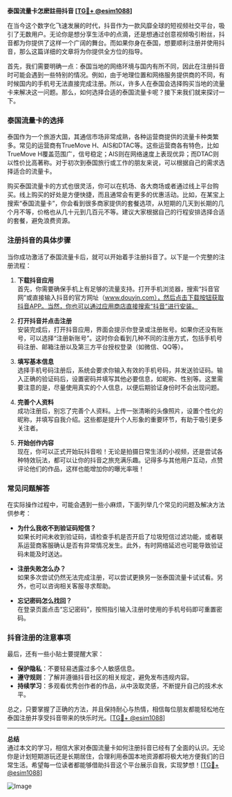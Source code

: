 **泰国流量卡怎麽註冊抖音 [[TG💪+ @esim1088](https://t.me/s/esim1088)]**

在当今这个数字化飞速发展的时代，抖音作为一款风靡全球的短视频社交平台，吸引了无数用户。无论你是想分享生活中的点滴，还是想通过创意视频吸引粉丝，抖音都为你提供了这样一个广阔的舞台。而如果你身在泰国，想要顺利注册并使用抖音，那么这篇详细的文章将为你提供全方位的指导。

首先，我们需要明确一点：泰国当地的网络环境与国内有所不同，因此在注册抖音时可能会遇到一些特别的情况。例如，由于地理位置和网络服务提供商的不同，有时候国内的手机号无法直接完成注册。所以，许多人在泰国会选择购买当地的流量卡来解决这一问题。那么，如何选择合适的泰国流量卡呢？接下来我们就来探讨一下。

### 泰国流量卡的选择

泰国作为一个旅游大国，其通信市场非常成熟，各种运营商提供的流量卡种类繁多。常见的运营商有TrueMove H、AIS和DTAC等。这些运营商各有特色，比如TrueMove H覆盖范围广，信号稳定；AIS则在网络速度上表现优异；而DTAC则以性价比高著称。对于初次到泰国旅行或工作的朋友来说，可以根据自己的需求选择适合的流量卡。

购买泰国流量卡的方式也很灵活，你可以在机场、各大商场或者通过线上平台购买。线上购买的好处是方便快捷，而且通常会有更多的优惠活动。比如，在某宝上搜索“泰国流量卡”，你会看到很多商家提供的套餐选项，从短期的几天到长期的几个月不等，价格也从几十元到几百元不等。建议大家根据自己的行程安排选择合适的套餐，避免浪费资源。

### 注册抖音的具体步骤

当你成功激活了泰国流量卡后，就可以开始着手注册抖音了。以下是一个完整的注册流程：

1. **下载抖音应用**  
   首先，你需要确保手机上有足够的流量支持。打开手机浏览器，搜索“抖音官网”或直接输入抖音的官方网址（www.douyin.com），然后点击下载按钮获取抖音APP。当然，你也可以通过应用商店直接搜索“抖音”进行安装。

2. **打开抖音并点击注册**  
   安装完成后，打开抖音应用，界面会提示你登录或注册账号。如果你还没有账号，可以选择“注册新账号”。这时你会看到几种不同的注册方式，包括手机号码注册、邮箱注册以及第三方平台授权登录（如微信、QQ等）。

3. **填写基本信息**  
   选择手机号码注册后，系统会要求你输入有效的手机号码，并发送验证码。输入正确的验证码后，设置密码并填写其他必要信息，如昵称、性别等。这里需要注意的是，尽量使用真实的个人信息，以便后期验证身份时不会出现问题。

4. **完善个人资料**  
   成功注册后，别忘了完善个人资料。上传一张清晰的头像照片，设置个性化的昵称，并填写自我介绍。这些都是提升个人形象的重要环节，有助于吸引更多关注者。

5. **开始创作内容**  
   现在，你可以正式开始玩抖音啦！无论是拍摄日常生活的小视频，还是尝试各种特效玩法，都可以让你的抖音之旅充满乐趣。记得多与其他用户互动，点赞评论他们的作品，这样也能增加你的曝光率哦！

### 常见问题解答

在实际操作过程中，可能会遇到一些小麻烦，下面列举几个常见的问题及解决方法供参考：

- **为什么我收不到验证码短信？**  
  如果长时间未收到验证码，请检查手机是否开启了垃圾短信过滤功能，或者联系运营商客服确认是否有异常情况发生。此外，有时网络延迟也可能导致验证码未能及时送达。

- **注册失败怎么办？**  
  如果多次尝试仍然无法完成注册，可以尝试更换另一张泰国流量卡试试看。另外，也可以咨询相关客服寻求帮助。

- **忘记密码怎么找回？**  
  在登录页面点击“忘记密码”，按照指引输入注册时使用的手机号码即可重置密码。

### 抖音注册的注意事项

最后，还有一些小贴士要提醒大家：

- **保护隐私**：不要轻易透露过多个人敏感信息。
- **遵守规则**：了解并遵循抖音社区的相关规定，避免发布违规内容。
- **持续学习**：多观看优秀创作者的作品，从中汲取灵感，不断提升自己的技术水平。

总之，只要掌握了正确的方法，并且保持耐心与热情，相信每位朋友都能轻松地在泰国注册并享受抖音带来的快乐时光。[[TG💪+ @esim1088](https://t.me/s/esim1088)]

---

**总结**  
通过本文的学习，相信大家对泰国流量卡如何注册抖音已经有了全面的认识。无论你是计划短期游玩还是长期居住，合理利用泰国本地资源都将极大地方便我们的日常生活。希望每一位读者都能够借助抖音这个平台展示自我，实现梦想！[[TG💪+ @esim1088](https://t.me/s/esim1088)]  

![Image](https://i.postimg.cc/4NQfJmqS/Snipaste-2025-05-13-00-14-12.png)